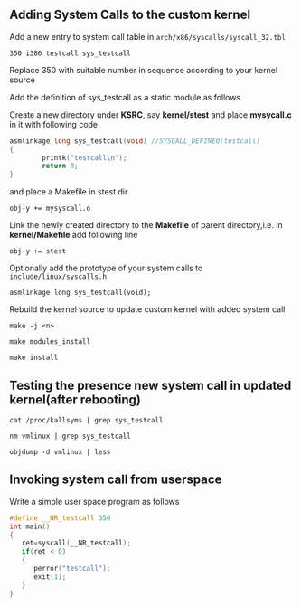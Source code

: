 ## Adding System Calls to the custom kernel

Add a new entry to system call table in `arch/x86/syscalls/syscall_32.tbl`

`350 i386 testcall sys_testcall`

Replace 350 with suitable number in sequence according to your kernel source

Add the definition of sys_testcall as a static module as follows

Create a new directory under **KSRC**, say **kernel/stest** and place **mysycall.c** in it with following code
```C
asmlinkage long sys_testcall(void) //SYSCALL_DEFINE0(testcall)
{
        printk("testcall\n");
        return 0;
}
```
and place a Makefile in stest dir 

`obj-y += mysyscall.o`

Link the newly created directory to the **Makefile** of parent directory,i.e. in **kernel/Makefile** add following line

`obj-y += stest`

Optionally add the prototype of your system calls to `include/linux/syscalls.h`

`asmlinkage long sys_testcall(void);`

Rebuild the kernel source to update custom kernel with added system call

`make -j <n>`

`make modules_install`

`make install`

## Testing the presence new system call in updated kernel(after rebooting)

`cat /proc/kallsyms | grep sys_testcall`

`nm vmlinux | grep sys_testcall`

`objdump -d vmlinux | less`

## Invoking system call from userspace

Write a simple user space program as follows
```C
#define __NR_testcall 350
int main()
{
   ret=syscall(__NR_testcall);
   if(ret < 0)
   {
      perror("testcall");
      exit(1);
   }
}
```
